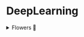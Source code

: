 # DeepLearning


<details>
  <summary>Flowers 🌻</summary>
  <br>
  

  - Classification and recognition of 17 types of flowers
  - Here is Dataset 👉🏻 **[17 Flowers](https://drive.google.com/file/d/1JXRl12EpBgHCIilgIhwjaaamntXWn0TB/view?usp=sharing)**.

  - Accuracy for test data with transfer learning:
  <br>
     -- VGG16 : 68%
   <br>
     -- Resnet50V2 : 83%
  
  
  
  
  
  <details>
  <summary>WeatherHistory 🌦</summary>
  <br>
  

  -  Train the weather on many days of the year, so predict the weather on any day you want
  - Here is Dataset 👉🏻 **[Weather History]( https://drive.google.com/file/d/1JXRl12EpBgHCIilgIhwjaaamntXWn0TB/view?usp=sharing)**.

  - Accuracy for test data with transfer learning:
  <br>
     -- Loss : 2.7

 
